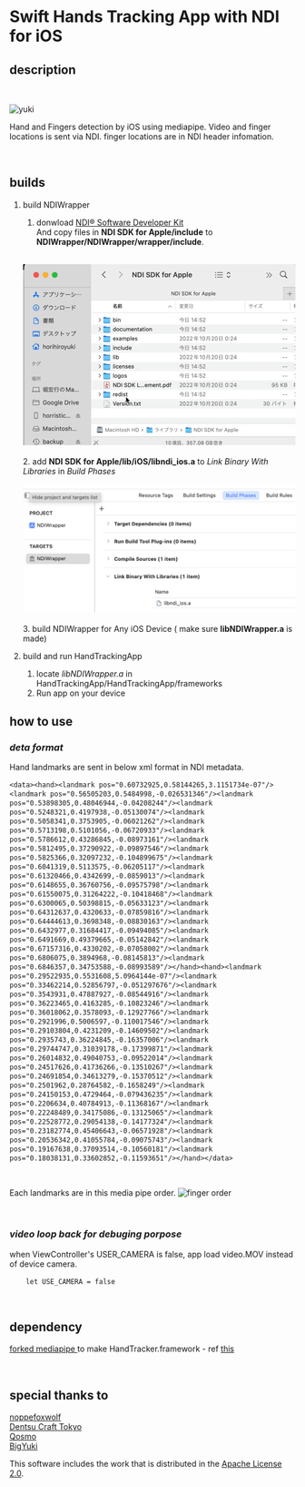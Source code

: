 # Swift Hands Tracking App with NDI for iOS

## description
<br>

![yuki](yuki.gif)

<p>Hand and Fingers detection by iOS using mediapipe.
Video and finger locations is sent via NDI.
finger locations are in NDI header infomation.</p>

<br>

## builds
1. build NDIWrapper
   1. donwload [NDI® Software Developer Kit](https://www.ndi.tv/sdk/)<br>And copy files in **NDI SDK for Apple/include** to **NDIWrapper/NDIWrapper/wrapper/include**. <br><br>
   
   ![copy_to_include](copy_include.gif)
   <br><br>
   2. add **NDI SDK for Apple/lib/iOS/libndi_ios.a** to *Link Binary With Libraries* in *Build Phases*
    <br><br>![add_library](linkBinary.png)<br><br>
   3. build NDIWrapper for Any iOS Device ( make sure **libNDIWrapper.a** is made)

2. build and run HandTrackingApp
   1. locate *libNDIWrapper.a* in HandTrackingApp/HandTrackingApp/frameworks
   2. Run app on your device

## how to use

### *deta format*
Hand landmarks are sent in below xml format in NDI metadata.
```
<data><hand><landmark pos="0.60732925,0.58144265,3.1151734e-07"/><landmark pos="0.56505203,0.5484998,-0.026531346"/><landmark pos="0.53898305,0.48046944,-0.04208244"/><landmark pos="0.5248321,0.4197938,-0.05130074"/><landmark pos="0.5058341,0.3753905,-0.06021262"/><landmark pos="0.5713198,0.5101056,-0.06720933"/><landmark pos="0.5786612,0.43286845,-0.08973161"/><landmark pos="0.5812495,0.37290922,-0.09897546"/><landmark pos="0.5825366,0.32097232,-0.104899675"/><landmark pos="0.6041319,0.5113575,-0.06205117"/><landmark pos="0.61320466,0.4342699,-0.0859013"/><landmark pos="0.6148655,0.36760756,-0.09575798"/><landmark pos="0.61550075,0.31264222,-0.10418468"/><landmark pos="0.6300065,0.50398815,-0.05633123"/><landmark pos="0.64312637,0.4320633,-0.07859816"/><landmark pos="0.64444613,0.3698348,-0.08830163"/><landmark pos="0.6432977,0.31684417,-0.09494085"/><landmark pos="0.6491669,0.49379665,-0.05142842"/><landmark pos="0.67157316,0.4330202,-0.07058002"/><landmark pos="0.6806075,0.3894968,-0.08145813"/><landmark pos="0.6846357,0.34753588,-0.08993589"/></hand><hand><landmark pos="0.29522935,0.5531608,5.0964144e-07"/><landmark pos="0.33462214,0.52856797,-0.051297676"/><landmark pos="0.3543931,0.47887927,-0.08544916"/><landmark pos="0.36223465,0.4163285,-0.10823246"/><landmark pos="0.36018062,0.3578093,-0.12927766"/><landmark pos="0.2921996,0.5006597,-0.110017546"/><landmark pos="0.29103804,0.4231209,-0.14609502"/><landmark pos="0.2935743,0.36224845,-0.16357006"/><landmark pos="0.29744747,0.31039178,-0.17399871"/><landmark pos="0.26014832,0.49040753,-0.09522014"/><landmark pos="0.24517626,0.41736266,-0.13510267"/><landmark pos="0.24691854,0.34613279,-0.15370512"/><landmark pos="0.2501962,0.28764582,-0.1658249"/><landmark pos="0.24150153,0.4729464,-0.079436235"/><landmark pos="0.2206634,0.40784913,-0.11368167"/><landmark pos="0.22248489,0.34175086,-0.13125065"/><landmark pos="0.22528772,0.29054138,-0.14177324"/><landmark pos="0.23182774,0.45406643,-0.06571928"/><landmark pos="0.20536342,0.41055784,-0.09075743"/><landmark pos="0.19167638,0.37093514,-0.10560181"/><landmark pos="0.18038131,0.33602852,-0.11593651"/></hand></data>
```
<br>

Each landmarks are in this media pipe order.
![finger order](https://mediapipe.dev/images/mobile/hand_landmarks.png)

<br>

### *video loop back for debuging porpose*

when ViewController's USER_CAMERA is false, app load video.MOV instead of device camera.

```
    let USE_CAMERA = false
```

<br>

## dependency
[forked mediapipe ](https://github.com/P-A-N/mediapipeForHandTrackerBuild) to make HandTracker.framework - ref [this](https://qiita.com/noppefoxwolf/items/99cb1da63c093f668d71)

<br>

## special thanks to
[noppefoxwolf](https://github.com/noppefoxwolf)<br>
[Dentsu Craft Tokyo](https://dentsucraft.tokyo)<br>
[Qosmo](https://qosmo.jp)<br>
[BigYuki](https://www.instagram.com/bigyuki/)

This software includes the work that is distributed in the [Apache License 2.0](https://www.apache.org/licenses/LICENSE-2.0).